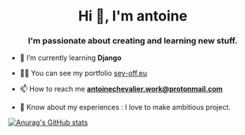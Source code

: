 <h1 align="center">Hi 👋, I'm antoine</h1>
<h3 align="center">I'm passionate about creating and learning new stuff.</h3>

- 🌱  I’m currently learning **Django**

- 👨‍💻  You can see my portfolio [sey-off.eu](http://sey-off.eu/)

- 📫  How to reach me **antoinechevalier.work@protonmail.com**

- 📄  Know about my experiences : I love to make ambitious project. 

[![Anurag's GitHub stats](https://github-readme-stats.vercel.app/api?username=SeyBoo)](https://github.com/anuraghazra/github-readme-stats)
